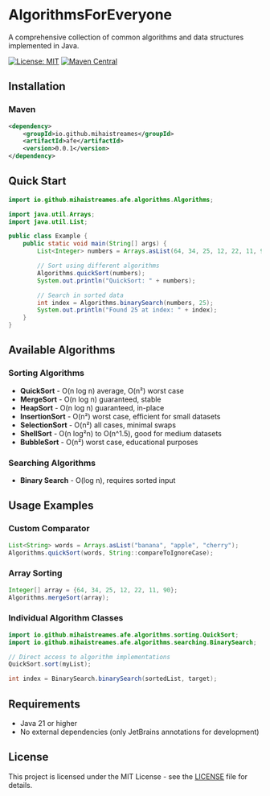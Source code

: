 # AlgorithmsForEveryone

A comprehensive collection of common algorithms and data structures implemented in Java.

[![License: MIT](https://img.shields.io/badge/License-MIT-yellow.svg)](https://opensource.org/licenses/MIT)
[![Maven Central](https://img.shields.io/maven-central/v/io.github.mihaistreames/afe.svg?label=Maven%20Central)](https://search.maven.org/artifact/io.github.mihaistreames/afe)

## Installation

### Maven

```xml
<dependency>
    <groupId>io.github.mihaistreames</groupId>
    <artifactId>afe</artifactId>
    <version>0.0.1</version>
</dependency>
```

## Quick Start

```java
import io.github.mihaistreames.afe.algorithms.Algorithms;

import java.util.Arrays;
import java.util.List;

public class Example {
    public static void main(String[] args) {
        List<Integer> numbers = Arrays.asList(64, 34, 25, 12, 22, 11, 90);

        // Sort using different algorithms
        Algorithms.quickSort(numbers);
        System.out.println("QuickSort: " + numbers);

        // Search in sorted data
        int index = Algorithms.binarySearch(numbers, 25);
        System.out.println("Found 25 at index: " + index);
    }
}
```

## Available Algorithms

### Sorting Algorithms

- **QuickSort** - O(n log n) average, O(n²) worst case
- **MergeSort** - O(n log n) guaranteed, stable
- **HeapSort** - O(n log n) guaranteed, in-place
- **InsertionSort** - O(n²) worst case, efficient for small datasets
- **SelectionSort** - O(n²) all cases, minimal swaps
- **ShellSort** - O(n log²n) to O(n^1.5), good for medium datasets
- **BubbleSort** - O(n²) worst case, educational purposes

### Searching Algorithms

- **Binary Search** - O(log n), requires sorted input

## Usage Examples

### Custom Comparator

```java
List<String> words = Arrays.asList("banana", "apple", "cherry");
Algorithms.quickSort(words, String::compareToIgnoreCase);
```

### Array Sorting

```java
Integer[] array = {64, 34, 25, 12, 22, 11, 90};
Algorithms.mergeSort(array);
```

### Individual Algorithm Classes

```java
import io.github.mihaistreames.afe.algorithms.sorting.QuickSort;
import io.github.mihaistreames.afe.algorithms.searching.BinarySearch;

// Direct access to algorithm implementations
QuickSort.sort(myList);

int index = BinarySearch.binarySearch(sortedList, target);
```

## Requirements

- Java 21 or higher
- No external dependencies (only JetBrains annotations for development)

## License

This project is licensed under the MIT License - see the [LICENSE](LICENSE) file for details.
